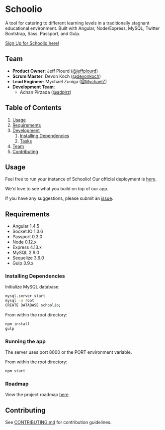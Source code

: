 # Schoolio

A tool for catering to different learning levels in a traditionally stagnant educational environment.  Built with Angular, Node/Express, MySQL, Twitter Bootstrap, Sass, Passport, and Gulp.

[Sign Up for Schoolio here!](http://www.schoolio.xyz/#/signup)

## Team

  - __Product Owner__: Jeff Plourd ([@jeffplourd](https://github.com/jeffplourd))
  - __Scrum Master__: Devon Koch ([@devonkoch](https://github.com/devonkoch))
  - __Lead Engineer__: Mychael Zuniga ([@MychaelZ](https://github.com/MychaelZ))
  - __Development Team__:
    - Adnan Pirzada ([@adpirz](https://github.com/adpirz))

## Table of Contents

1. [Usage](#Usage)
1. [Requirements](#requirements)
1. [Development](#development)
    1. [Installing Dependencies](#installing-dependencies)
    1. [Tasks](#tasks)
1. [Team](#team)
1. [Contributing](#contributing)

## Usage

Feel free to run your instance of Schoolio! Our official deployment is [here](http://schoolio.xyz).

We'd love to see what you build on top of our app.

If you have any suggestions, please submit an [issue](https://github.com/CatatonicWonton/CatatonicWonton/issues).

## Requirements

- Angular 1.4.5
- Socket.IO 1.3.6
- Passport 0.3.0
- Node 0.12.x
- Express 4.13.x
- MySQL 2.9.0
- Sequelize 3.6.0
- Gulp 3.9.x

### Installing Dependencies

Initialize MySQL database:

```sh
mysql.server start
mysql -u root
CREATE DATABASE schoolio;
```

From within the root directory:

```sh
npm install
gulp
```

### Running the app

The server uses port 8000 or the PORT environment variable.

From within the root directory:

```sh
npm start
```

### Roadmap

View the project roadmap [here](https://waffle.io/CatatonicWonton/CatatonicWonton/)


## Contributing

See [CONTRIBUTING.md](CONTRIBUTING.md) for contribution guidelines.
